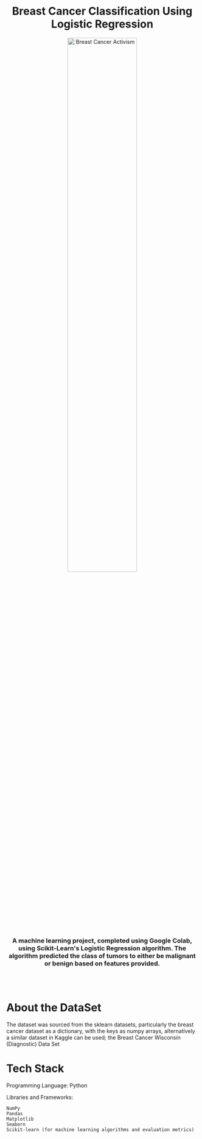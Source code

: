 
<h1 align="center">Breast Cancer Classification Using Logistic Regression</h1>


  <p align="center">
  <img src="https://static.toiimg.com/thumb/width-350,height-197,imgsize-7096,msid-94223364/94223364.jpg"
       alt="Breast Cancer Activism" width="60%" />
</p>
<h3 align="center" >A machine learning project, completed using Google Colab, using Scikit-Learn's Logistic Regression algorithm.
The algorithm predicted the class of tumors to either be malignant or benign based on features provided.
</h3>
<br>
<br>
  
<h1 align="left">About the DataSet</h1>
<p align="left">The dataset was sourced from the sklearn datasets, particularly the breast cancer dataset as a dictionary, with the keys as numpy arrays, alternatively a similar dataset in Kaggle can be used; the Breast Cancer Wisconsin (Diagnostic) Data Set</p>
  
 

<h1 align="left">Tech Stack</h1>
<p>Programming Language: Python
<p>Libraries and Frameworks:</p>

    NumPy
    Pandas
    Matplotlib
    Seaborn
    Scikit-learn (for machine learning algorithms and evaluation metrics)

